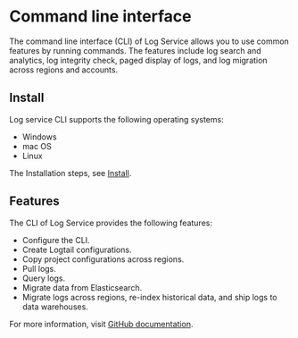 # Command line interface

The command line interface \(CLI\) of Log Service allows you to use common features by running commands. The features include log search and analytics, log integrity check, paged display of logs, and log migration across regions and accounts.

## Install

Log service CLI supports the following operating systems:

-   Windows
-   mac OS
-   Linux

The Installation steps, see [Install](https://github.com/aliyun/aliyun-log-cli/blob/master/README.md#installation).

## Features

The CLI of Log Service provides the following features:

-   Configure the CLI.
-   Create Logtail configurations.
-   Copy project configurations across regions.
-   Pull logs.
-   Query logs.
-   Migrate data from Elasticsearch.
-   Migrate logs across regions, re-index historical data, and ship logs to data warehouses.

For more information, visit [GitHub documentation](https://aliyun-log-cli.readthedocs.io/en/latest/README_CN.html).

